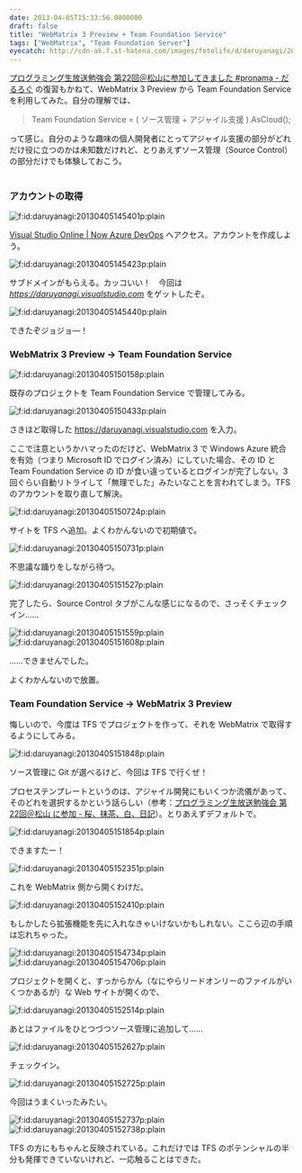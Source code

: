 ```yaml
---
date: 2013-04-05T15:33:56.0000000
draft: false
title: "WebMatrix 3 Preview + Team Foundation Service"
tags: ["WebMatrix", "Team Foundation Server"]
eyecatch: http://cdn-ak.f.st-hatena.com/images/fotolife/d/daruyanagi/20130405/20130405145401.png
---
```

<p><a href="https://blog.daruyanagi.jp/entry/2013/04/03/072017">&#x30D7;&#x30ED;&#x30B0;&#x30E9;&#x30DF;&#x30F3;&#x30B0;&#x751F;&#x653E;&#x9001;&#x52C9;&#x5F37;&#x4F1A; &#x7B2C;22&#x56DE;&#xFF20;&#x677E;&#x5C71;&#x306B;&#x53C2;&#x52A0;&#x3057;&#x3066;&#x304D;&#x307E;&#x3057;&#x305F; #pronama - &#x3060;&#x308B;&#x308D;&#x3050;</a> の復習もかねて、WebMatrix 3 Preview から Team Foundation Service を利用してみた。自分の理解では、</p>

<blockquote>
<p>Team Foundation Service = ( ソース管理 + アジャイル支援 ).AsCloud();</p>

</blockquote>
<p>って感じ。自分のような趣味の個人開発者にとってアジャイル支援の部分がどれだけ役に立つのかは未知数だけれど、とりあえずソース管理（Source Control）の部分だけでも体験しておこう。
<br />
<br />
</p>

<div class="section">
<h3>アカウントの取得</h3>
<p><span itemscope itemtype="http://schema.org/Photograph"><img src="20130405145401.png" alt="f:id:daruyanagi:20130405145401p:plain" title="f:id:daruyanagi:20130405145401p:plain" class="hatena-fotolife" itemprop="image"></span></p><p><a href="http://tfs.visualstudio.com/">Visual Studio Online | Now Azure DevOps</a> へアクセス。アカウントを作成しよう。</p><p><span itemscope itemtype="http://schema.org/Photograph"><img src="20130405145423.png" alt="f:id:daruyanagi:20130405145423p:plain" title="f:id:daruyanagi:20130405145423p:plain" class="hatena-fotolife" itemprop="image"></span></p><p>サブドメインがもらえる。カッコいい！　今回は<i> <a href="https://daruyanagi.visualstudio.com">https://daruyanagi.visualstudio.com</a> </i>をゲットしたぞ。</p><p><span itemscope itemtype="http://schema.org/Photograph"><img src="20130405145440.png" alt="f:id:daruyanagi:20130405145440p:plain" title="f:id:daruyanagi:20130405145440p:plain" class="hatena-fotolife" itemprop="image"></span></p><p>できたぞジョジョ―！</p>

</div>
<div class="section">
<h3>WebMatrix 3 Preview → Team Foundation Service</h3>
<p><span itemscope itemtype="http://schema.org/Photograph"><img src="20130405150158.png" alt="f:id:daruyanagi:20130405150158p:plain" title="f:id:daruyanagi:20130405150158p:plain" class="hatena-fotolife" itemprop="image"></span></p><p>既存のプロジェクトを Team Foundation Service で管理してみる。</p><p><span itemscope itemtype="http://schema.org/Photograph"><img src="20130405150433.png" alt="f:id:daruyanagi:20130405150433p:plain" title="f:id:daruyanagi:20130405150433p:plain" class="hatena-fotolife" itemprop="image"></span></p><p>さきほど取得した <a href="https://daruyanagi.visualstudio.com">https://daruyanagi.visualstudio.com</a> を入力。</p><p>ここで注意というかハマったのだけど、WebMatrix 3 で Windows Azure 統合を有効（つまり Microsoft ID でログイン済み）にしていた場合、その ID と Team Foundation Service の ID が食い違っているとログインが完了しない。3回ぐらい自動リトライして「無理でした」みたいなことを言われてしまう。TFS のアカウントを取り直して解決。</p><p><span itemscope itemtype="http://schema.org/Photograph"><img src="20130405150724.png" alt="f:id:daruyanagi:20130405150724p:plain" title="f:id:daruyanagi:20130405150724p:plain" class="hatena-fotolife" itemprop="image"></span></p><p>サイトを TFS へ追加。よくわかんないので初期値で。</p><p><span itemscope itemtype="http://schema.org/Photograph"><img src="20130405150731.png" alt="f:id:daruyanagi:20130405150731p:plain" title="f:id:daruyanagi:20130405150731p:plain" class="hatena-fotolife" itemprop="image"></span></p><p>不思議な踊りをしながら待つ。</p><p><span itemscope itemtype="http://schema.org/Photograph"><img src="20130405151527.png" alt="f:id:daruyanagi:20130405151527p:plain" title="f:id:daruyanagi:20130405151527p:plain" class="hatena-fotolife" itemprop="image"></span></p><p>完了したら、Source Control タブがこんな感じになるので、さっそくチェックイン……</p><p><span itemscope itemtype="http://schema.org/Photograph"><img src="20130405151559.png" alt="f:id:daruyanagi:20130405151559p:plain" title="f:id:daruyanagi:20130405151559p:plain" class="hatena-fotolife" itemprop="image"></span><span itemscope itemtype="http://schema.org/Photograph"><img src="20130405151608.png" alt="f:id:daruyanagi:20130405151608p:plain" title="f:id:daruyanagi:20130405151608p:plain" class="hatena-fotolife" itemprop="image"></span></p><p>……できませんでした。</p><p>よくわかんないので放置。</p>

</div>
<div class="section">
<h3>Team Foundation Service → WebMatrix 3 Preview</h3>
<p>悔しいので、今度は TFS でプロジェクトを作って、それを WebMatrix で取得するようにしてみる。</p><p><span itemscope itemtype="http://schema.org/Photograph"><img src="20130405151848.png" alt="f:id:daruyanagi:20130405151848p:plain" title="f:id:daruyanagi:20130405151848p:plain" class="hatena-fotolife" itemprop="image"></span></p><p>ソース管理に Git が選べるけど、今回は TFS で行くぜ！</p><p>プロセステンプレートというのは、アジャイル開発にもいくつか流儀があって、そのどれを選択するかという話らしい（参考：<a href="http://d.hatena.ne.jp/youandi/20130330/p1">&#x30D7;&#x30ED;&#x30B0;&#x30E9;&#x30DF;&#x30F3;&#x30B0;&#x751F;&#x653E;&#x9001;&#x52C9;&#x5F37;&#x4F1A; &#x7B2C;22&#x56DE;&#xFF20;&#x677E;&#x5C71; &#x306B;&#x53C2;&#x52A0; - &#x685C;&#x3001;&#x62B9;&#x8336;&#x3001;&#x767D;&#x3001;&#x65E5;&#x8A18;</a>）。とりあえずデフォルトで。</p><p><span itemscope itemtype="http://schema.org/Photograph"><img src="20130405151854.png" alt="f:id:daruyanagi:20130405151854p:plain" title="f:id:daruyanagi:20130405151854p:plain" class="hatena-fotolife" itemprop="image"></span></p><p>できますたー！</p><p><span itemscope itemtype="http://schema.org/Photograph"><img src="20130405152351.png" alt="f:id:daruyanagi:20130405152351p:plain" title="f:id:daruyanagi:20130405152351p:plain" class="hatena-fotolife" itemprop="image"></span></p><p>これを WebMatrix 側から開くわけだ。</p><p><span itemscope itemtype="http://schema.org/Photograph"><img src="20130405152410.png" alt="f:id:daruyanagi:20130405152410p:plain" title="f:id:daruyanagi:20130405152410p:plain" class="hatena-fotolife" itemprop="image"></span></p><p>もしかしたら拡張機能を先に入れなきゃいけないかもしれない。ここら辺の手順は忘れちゃった。</p><p><span itemscope itemtype="http://schema.org/Photograph"><img src="20130405154734.png" alt="f:id:daruyanagi:20130405154734p:plain" title="f:id:daruyanagi:20130405154734p:plain" class="hatena-fotolife" itemprop="image"></span><span itemscope itemtype="http://schema.org/Photograph"><img src="20130405154706.png" alt="f:id:daruyanagi:20130405154706p:plain" title="f:id:daruyanagi:20130405154706p:plain" class="hatena-fotolife" itemprop="image"></span></p><p>プロジェクトを開くと、すっからかん（なにやらリードオンリーのファイルがいくつかあるが）な Web サイトが開くので、</p><p><span itemscope itemtype="http://schema.org/Photograph"><img src="20130405152514.png" alt="f:id:daruyanagi:20130405152514p:plain" title="f:id:daruyanagi:20130405152514p:plain" class="hatena-fotolife" itemprop="image"></span></p><p>あとはファイルをひとつづつソース管理に追加して......</p><p><span itemscope itemtype="http://schema.org/Photograph"><img src="20130405152627.png" alt="f:id:daruyanagi:20130405152627p:plain" title="f:id:daruyanagi:20130405152627p:plain" class="hatena-fotolife" itemprop="image"></span></p><p>チェックイン。</p><p><span itemscope itemtype="http://schema.org/Photograph"><img src="20130405152725.png" alt="f:id:daruyanagi:20130405152725p:plain" title="f:id:daruyanagi:20130405152725p:plain" class="hatena-fotolife" itemprop="image"></span></p><p>今回はうまくいったみたい。</p><p><span itemscope itemtype="http://schema.org/Photograph"><img src="20130405152737.png" alt="f:id:daruyanagi:20130405152737p:plain" title="f:id:daruyanagi:20130405152737p:plain" class="hatena-fotolife" itemprop="image"></span><span itemscope itemtype="http://schema.org/Photograph"><img src="20130405152738.png" alt="f:id:daruyanagi:20130405152738p:plain" title="f:id:daruyanagi:20130405152738p:plain" class="hatena-fotolife" itemprop="image"></span></p><p>TFS の方にもちゃんと反映されている。これだけでは TFS のポテンシャルの半分も発揮できていないけれど、一応触ることはできた。</p>

</div>